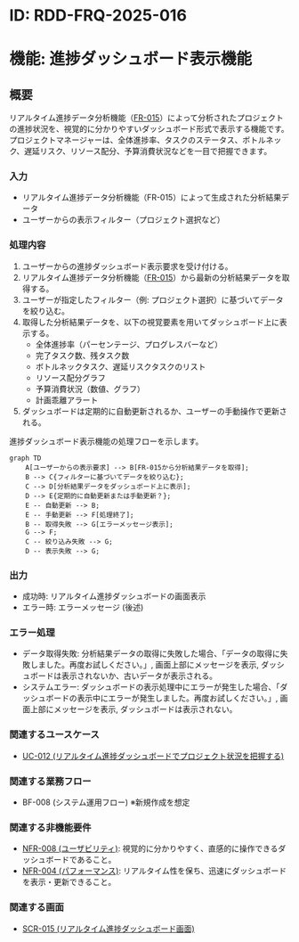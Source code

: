 # ID: RDD-FRQ-2025-016

# 機能: 進捗ダッシュボード表示機能

## 概要

リアルタイム進捗データ分析機能（[FR-015](../functional-requirements/fr-015-realtime-progress-data-analysis-function.md)）によって分析されたプロジェクトの進捗状況を、視覚的に分かりやすいダッシュボード形式で表示する機能です。プロジェクトマネージャーは、全体進捗率、タスクのステータス、ボトルネック、遅延リスク、リソース配分、予算消費状況などを一目で把握できます。

### 入力

- リアルタイム進捗データ分析機能（FR-015）によって生成された分析結果データ
- ユーザーからの表示フィルター（プロジェクト選択など）

### 処理内容

1. ユーザーからの進捗ダッシュボード表示要求を受け付ける。
1. リアルタイム進捗データ分析機能（[FR-015](../functional-requirements/fr-015-realtime-progress-data-analysis-function.md)）から最新の分析結果データを取得する。
1. ユーザーが指定したフィルター（例: プロジェクト選択）に基づいてデータを絞り込む。
1. 取得した分析結果データを、以下の視覚要素を用いてダッシュボード上に表示する。
   - 全体進捗率（パーセンテージ、プログレスバーなど）
   - 完了タスク数、残タスク数
   - ボトルネックタスク、遅延リスクタスクのリスト
   - リソース配分グラフ
   - 予算消費状況（数値、グラフ）
   - 計画乖離アラート
1. ダッシュボードは定期的に自動更新されるか、ユーザーの手動操作で更新される。

進捗ダッシュボード表示機能の処理フローを示します。

```mermaid
graph TD
    A[ユーザーからの表示要求] --> B[FR-015から分析結果データを取得];
    B --> C{フィルターに基づいてデータを絞り込む};
    C --> D[分析結果データをダッシュボード上に表示];
    D --> E{定期的に自動更新または手動更新？};
    E -- 自動更新 --> B;
    E -- 手動更新 --> F[処理終了];
    B -- 取得失敗 --> G[エラーメッセージ表示];
    G --> F;
    C -- 絞り込み失敗 --> G;
    D -- 表示失敗 --> G;
```

### 出力

- 成功時: リアルタイム進捗ダッシュボードの画面表示
- エラー時: エラーメッセージ (後述)

### エラー処理

- データ取得失敗: 分析結果データの取得に失敗した場合、「データの取得に失敗しました。再度お試しください。」, 画面上部にメッセージを表示, ダッシュボードは表示されないか、古いデータが表示される。
- システムエラー: ダッシュボードの表示処理中にエラーが発生した場合、「ダッシュボードの表示中にエラーが発生しました。再度お試しください。」, 画面上部にメッセージを表示, ダッシュボードは表示されない。

### 関連するユースケース

- [UC-012 (リアルタイム進捗ダッシュボードでプロジェクト状況を把握する)](../use-cases/uc-012-realtime-progress-dashboard.md)

### 関連する業務フロー

- BF-008 (システム運用フロー) ※新規作成を想定

### 関連する非機能要件

- [NFR-008 (ユーザビリティ)](../non-functional-requirements/nfr-008-usability.md): 視覚的に分かりやすく、直感的に操作できるダッシュボードであること。
- [NFR-004 (パフォーマンス)](../non-functional-requirements/nfr-004-performance.md): リアルタイム性を保ち、迅速にダッシュボードを表示・更新できること。

### 関連する画面

- [SCR-015 (リアルタイム進捗ダッシュボード画面)](../screens/scr-015-realtime-progress-dashboard-screen.md)
